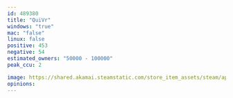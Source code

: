 ```yaml
---
id: 489380
title: "QuiVr"
windows: "true"
mac: "false"
linux: false
positive: 453
negative: 54
estimated_owners: "50000 - 100000"
peak_ccu: 2

image: https://shared.akamai.steamstatic.com/store_item_assets/steam/apps/489380/header.jpg?t=1569258634
opinions:
---
```

